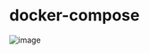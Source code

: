 # docker-compose

![image](https://user-images.githubusercontent.com/90742840/158738914-239daa91-0793-4ccd-8d84-27486220a631.png)
